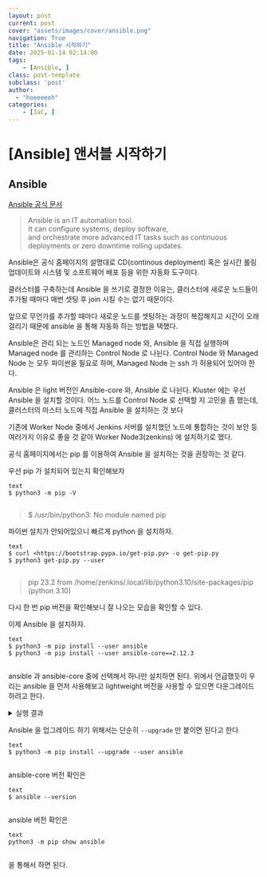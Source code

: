 ```yaml
---
layout: post
current: post
cover: "assets/images/cover/ansible.png"
navigation: True
title: "Ansible 시작하기"
date: 2025-01-14 02:14:00
tags:
    - [Ansible, ]
class: post-template
subclass: 'post'
author: 
  - "hoeeeeeh"
categories:
    - [IaC, ]
---
```


# [Ansible] 앤서블 시작하기


## Ansible


[Ansible 공식 문서](https://docs.ansible.com/ansible/latest/index.html)


> Ansible is an IT automation tool.  
> It can configure systems, deploy software,  
> and orchestrate more advanced IT tasks such as continuous deployments or zero downtime rolling updates.


Ansible은 공식 홈페이지의 설명대로 CD(continous deployment) 혹은 실시간 롤링 업데이트와 시스템 및 소프트웨어 배포 등을 위한 자동화 도구이다.


클러스터를 구축하는데 Ansible 을 쓰기로 결정한 이유는, 클러스터에 새로운 노드들이 추가될 때마다 매번 셋팅 후 join 시킬 수는 없기 때문이다.


앞으로 무언가를 추가할 때마다 새로운 노드를 셋팅하는 과정이 복잡해지고 시간이 오래 걸리기 때문에 ansible 을 통해 자동화 하는 방법을 택했다.


Ansible은 관리 되는 노드인 Managed node 와, Ansible 을 직접 실행하며 Managed node 를 관리하는 Control Node 로 나뉜다.
Control Node 와 Managed Node 는 모두 파이썬을 필요로 하며, Managed Node 는 ssh 가 허용되어 있어야 한다.


Ansible 은 light 버전인 Ansible-core 와, Ansible 로 나뉜다. Kluster 에는 우선 Ansible 을 설치할 것이다.
어느 노드를 Control Node 로 선택할 지 고민을 좀 했는데, 클러스터의 마스터 노드에 직접 Ansible 을 설치하는 것 보다


기존에 Worker Node 중에서 Jenkins 서버를 설치했던 노드에 통합하는 것이 보안 등 여러가지 이유로 좋을 것 같아 Worker Node3(zenkins) 에 설치하기로 했다.


공식 홈페이지에서는 pip 를 이용하여 Ansible 을 설치하는 것을 권장하는 것 같다.


우선 pip 가 설치되어 있는지 확인해보자



```
text
$ python3 -m pip -V


```



> $ /usr/bin/python3: No module named pip


파이썬 설치가 안되어있으니 빠르게 python 을 설치하자.



```
text
$ curl <https://bootstrap.pypa.io/get-pip.py> -o get-pip.py
$ python3 get-pip.py --user


```



> pip 23.2 from /home/zenkins/.local/lib/python3.10/site-packages/pip (python 3.10)


다시 한 번 pip 버전을 확인해보니 잘 나오는 모습을 확인할 수 있다.


이제 Ansible 을 설치하자.



```
text
$ python3 -m pip install --user ansible
$ python3 -m pip install --user ansible-core==2.12.3


```



ansible 과 ansible-core 중에 선택해서 하나만 설치하면 된다. 위에서 언급했듯이 우리는 ansible 을 먼저 사용해보고 lightweight 버전을 사용할 수 있으면 다운그레이드 하려고 한다.


<details>
<summary>실행 결과</summary>
<code>
<pre>Collecting ansible
Obtaining dependency information for ansible from [https://files.pythonhosted.org/packages/01/43/b5620e57e14a84d9bf257ba4797c2abfa13f7c3be04bc8cd35f86d2e6a2d/ansible-8.1.0-py3-none-any.whl.metadata](https://files.pythonhosted.org/packages/01/43/b5620e57e14a84d9bf257ba4797c2abfa13f7c3be04bc8cd35f86d2e6a2d/ansible-8.1.0-py3-none-any.whl.metadata)
Downloading ansible-8.1.0-py3-none-any.whl.metadata (7.9 kB)
Collecting ansible-core~=2.15.1 (from ansible)
Obtaining dependency information for ansible-core~=2.15.1 from [https://files.pythonhosted.org/packages/80/71/d2582d918dda323ddf998f8e4bdcc35c5b7fabea27917d480670186d3f39/ansible_core-2.15.1-py3-none-any.whl.metadata](https://files.pythonhosted.org/packages/80/71/d2582d918dda323ddf998f8e4bdcc35c5b7fabea27917d480670186d3f39/ansible_core-2.15.1-py3-none-any.whl.metadata)
Downloading ansible_core-2.15.1-py3-none-any.whl.metadata (7.5 kB)
Requirement already satisfied: jinja2>=3.0.0 in /usr/lib/python3/dist-packages (from ansible-core~=2.15.1->ansible) (3.0.3)
Requirement already satisfied: PyYAML>=5.1 in /usr/lib/python3/dist-packages (from ansible-core~=2.15.1->ansible) (5.4.1)
Requirement already satisfied: cryptography in /usr/lib/python3/dist-packages (from ansible-core~=2.15.1->ansible) (3.4.8)
Collecting packaging (from ansible-core~=2.15.1->ansible)
Downloading packaging-23.1-py3-none-any.whl (48 kB)
━━━━━━━━━━━━━━━━━━━━━━━━━━━━━━━━━━━━━━━━ 48.9/48.9 kB 579.9 kB/s eta 0:00:00
Collecting resolvelib<1.1.0,>=0.5.3 (from ansible-core~=2.15.1->ansible)
Downloading resolvelib-1.0.1-py2.py3-none-any.whl (17 kB)
Downloading ansible-8.1.0-py3-none-any.whl (44.8 MB)
━━━━━━━━━━━━━━━━━━━━━━━━━━━━━━━━━━━━━━━━ 44.8/44.8 MB 1.1 MB/s eta 0:00:00
Downloading ansible_core-2.15.1-py3-none-any.whl (2.2 MB)
━━━━━━━━━━━━━━━━━━━━━━━━━━━━━━━━━━━━━━━━ 2.2/2.2 MB 1.1 MB/s eta 0:00:00
DEPRECATION: distro-info 1.1build1 has a non-standard version number. pip 23.3 will enforce this behaviour change. A possible replacement is to upgrade to a newer version of distro-info or contact the author to suggest that they release a version with a conforming version number. Discussion can be found at [https://github.com/pypa/pip/issues/12063](https://github.com/pypa/pip/issues/12063)
DEPRECATION: python-debian 0.1.43ubuntu1 has a non-standard version number. pip 23.3 will enforce this behaviour change. A possible replacement is to upgrade to a newer version of python-debian or contact the author to suggest that they release a version with a conforming version number. Discussion can be found at [https://github.com/pypa/pip/issues/12063](https://github.com/pypa/pip/issues/12063)
Installing collected packages: resolvelib, packaging, ansible-core, ansible
WARNING: The scripts ansible, ansible-config, ansible-connection, ansible-console, ansible-doc, ansible-galaxy, ansible-inventory, ansible-playbook, ansible-pull and ansible-vault are installed in '/home/zenkins/.local/bin' which is not on PATH.
Consider adding this directory to PATH or, if you prefer to suppress this warning, use --no-warn-script-location.
WARNING: The script ansible-community is installed in '/home/zenkins/.local/bin' which is not on PATH.
Consider adding this directory to PATH or, if you prefer to suppress this warning, use --no-warn-script-location.
Successfully installed ansible-8.1.0 ansible-core-2.15.1 packaging-23.1 resolvelib-1.0.1
</pre></code>
</details>


Ansible 을 업그레이드 하기 위해서는 단순히 `--upgrade` 만 붙이면 된다고 한다



```
text
$ python3 -m pip install --upgrade --user ansible


```



ansible-core 버전 확인은



```
text
$ ansible --version


```



ansible 버전 확인은



```
text
python3 -m pip show ansible


```



을 통해서 하면 된다.

